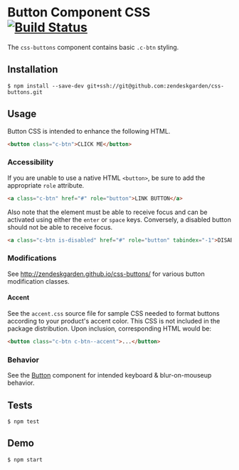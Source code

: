 # Button Component CSS [![Build Status](https://travis-ci.com/zendeskgarden/css-buttons.svg?token=dDt9s6smCMgz269xNbpz&branch=master)](https://travis-ci.com/zendeskgarden/css-buttons)

The `css-buttons` component contains basic `.c-btn` styling.

## Installation

    $ npm install --save-dev git+ssh://git@github.com:zendeskgarden/css-buttons.git

## Usage

Button CSS is intended to enhance the following HTML.

```html
<button class="c-btn">CLICK ME</button>
```

### Accessibility

If you are unable to use a native HTML `<button>`, be sure to add
the appropriate `role` attribute.

```html
<a class="c-btn" href="#" role="button">LINK BUTTON</a>
```

Also note that the element must be able to receive focus and can be
activated using either the `enter` or `space` keys. Conversely, a
disabled button should not be able to receive focus.

```html
<a class="c-btn is-disabled" href="#" role="button" tabindex="-1">DISABLED LINK BUTTON</a>
```

### Modifications

See http://zendeskgarden.github.io/css-buttons/ for various button
modification classes.

#### Accent

See the `accent.css` source file for sample CSS needed to format buttons
according to your product's accent color. This CSS is not included in
the package distribution. Upon inclusion, corresponding HTML would be:

```html
<button class="c-btn c-btn--accent">...</button>
```

### Behavior

See the
[Button](https://zendeskgarden.github.io/react-components/#!/Button)
component for intended keyboard & blur-on-mouseup behavior.

## Tests

    $ npm test

## Demo

    $ npm start
